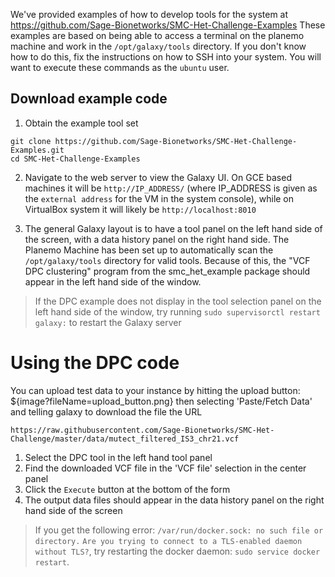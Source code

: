 
We've provided examples of how to develop tools for the system at https://github.com/Sage-Bionetworks/SMC-Het-Challenge-Examples
These examples are based on being able to access a terminal on the planemo machine and work in the `/opt/galaxy/tools` directory. If you don't know how to do this, fix the instructions on how to SSH into your system. You will want to execute these commands as the `ubuntu` user.

Download example code
---------------------

1. Obtain the example tool set
```
git clone https://github.com/Sage-Bionetworks/SMC-Het-Challenge-Examples.git
cd SMC-Het-Challenge-Examples
```

2. Navigate to the web server to view the Galaxy UI. On GCE based machines it will
be `http://IP_ADDRESS/` (where IP_ADDRESS is given as the `external address` for the VM in the system console), while on VirtualBox system it will likely be `http://localhost:8010`

3. The general Galaxy layout is to have a tool panel on the left hand side of the screen, with a data history panel on the right hand side. The Planemo Machine has been set up to automatically scan the `/opt/galaxy/tools` directory for valid tools. Because of this, the "VCF DPC clustering" program from the smc\_het\_example package should appear in the left hand side of the window.

> If the DPC example does not display in the tool selection panel on the left hand side of the window, try running `sudo supervisorctl restart galaxy:` to restart the Galaxy server



Using the DPC code
==================

You can upload test data to your instance by hitting the upload button: ${image?fileName=upload_button.png}
then selecting 'Paste/Fetch Data' and telling galaxy to download the file the URL
```
https://raw.githubusercontent.com/Sage-Bionetworks/SMC-Het-Challenge/master/data/mutect_filtered_IS3_chr21.vcf
```

1. Select the DPC tool in the left hand tool panel
2. Find the downloaded VCF file in the 'VCF file' selection in the center panel
3. Click the `Execute` button at the bottom of the form
4. The output data files should appear in the data history panel on the right hand side of the screen

> If you get the following error: `/var/run/docker.sock: no such file or directory.` `Are you trying to connect to a TLS-enabled daemon without TLS?`, try restarting the docker daemon: `sudo service docker restart`.
